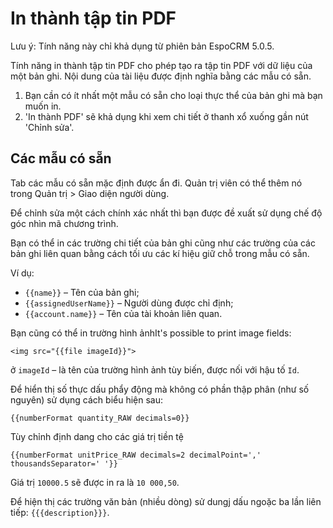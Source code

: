 # In thành tập tin PDF

Lưu ý: Tính năng này chỉ khả dụng từ phiên bản EspoCRM 5.0.5.

Tính năng in thành tập tin PDF cho phép tạo ra tập tin PDF với dữ liệu của một bản ghi. Nội dung của tài liệu được định nghĩa bằng các mẫu có sẵn.


1. Bạn cần có ít nhất một mẫu có sẵn cho loại thực thể của bản ghi mà bạn muốn in.
2. 'In thành PDF' sẽ khả dụng khi xem chi tiết ở thanh xổ xuống gần nút 'Chỉnh sửa'.

## Các mẫu có sẵn

Tab các mẫu có sẵn mặc định được ẩn đi. Quản trị viên có thể thêm nó trong Quản trị > Giao diện người dùng.

Để chỉnh sửa một cách chính xác nhất thì bạn được đề xuất sử dụng chế độ góc nhìn mã chương trình.

Bạn có thể in các trường chi tiết của bản ghi cũng như các trường của các bản ghi liên quan bằng cách tối ưu các kí hiệu giữ chỗ trong mẫu có sẵn.

Ví dụ: 

* `{{name}}` – Tên của bản ghi;
* `{{assignedUserName}}` – Người dùng được chỉ định;
* `{{account.name}}` – Tên của tài khoản liên quan.

Bạn cũng có thể in trường hình ảnhIt's possible to print image fields:
```
<img src="{{file imageId}}">
```

ở `imageId` – là tên của trường hình ảnh tùy biến, được nối với hậu tố `Id`.

Để hiển thị số thực dấu phẩy động mà không có phần thập phân (như số nguyên) sử dụng cách biểu hiện sau:
```
{{numberFormat quantity_RAW decimals=0}}
```

Tùy chỉnh định dang cho các giá trị tiền tệ
```
{{numberFormat unitPrice_RAW decimals=2 decimalPoint=',' thousandsSeparator=' '}}
```

Giá trị `10000.5` sẽ được in ra là `10 000,50`.

Để hiện thị các trường văn bản (nhiều dòng) sử dungj dấu ngoặc ba lần liên tiếp: ```{{{description}}}```.

